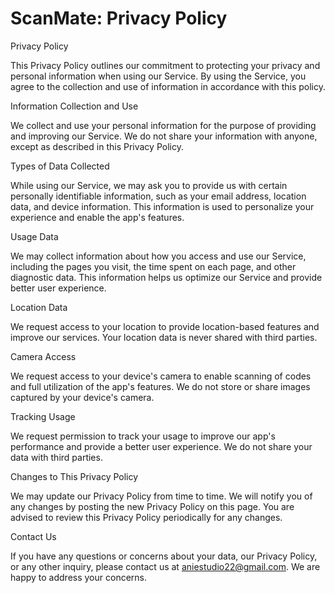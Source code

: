 # ScanMate: Privacy Policy
Privacy Policy

This Privacy Policy outlines our commitment to protecting your privacy and personal information when using our Service. By using the Service, you agree to the collection and use of information in accordance with this policy.

Information Collection and Use

We collect and use your personal information for the purpose of providing and improving our Service. We do not share your information with anyone, except as described in this Privacy Policy.

Types of Data Collected

While using our Service, we may ask you to provide us with certain personally identifiable information, such as your email address, location data, and device information. This information is used to personalize your experience and enable the app's features.

Usage Data

We may collect information about how you access and use our Service, including the pages you visit, the time spent on each page, and other diagnostic data. This information helps us optimize our Service and provide better user experience.

Location Data

We request access to your location to provide location-based features and improve our services. Your location data is never shared with third parties.

Camera Access

We request access to your device's camera to enable scanning of codes and full utilization of the app's features. We do not store or share images captured by your device's camera.

Tracking Usage

We request permission to track your usage to improve our app's performance and provide a better user experience. We do not share your data with third parties.

Changes to This Privacy Policy

We may update our Privacy Policy from time to time. We will notify you of any changes by posting the new Privacy Policy on this page. You are advised to review this Privacy Policy periodically for any changes.

Contact Us

If you have any questions or concerns about your data, our Privacy Policy, or any other inquiry, please contact us at aniestudio22@gmail.com. We are happy to address your concerns.
